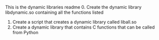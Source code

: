 This is the dynamic libraries readme
0. Create the dynamic library libdynamic.so containing all the functions listed
1. Create a script that creates a dynamic library called liball.so
2. Create a dynamic library that contains C functions that can be called from Python
